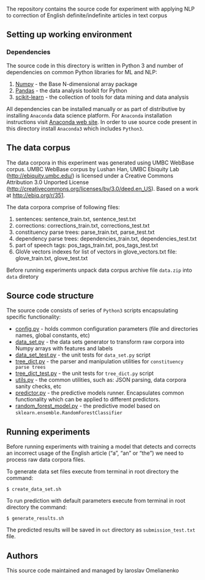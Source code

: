 The repository contains the source code for experiment with applying NLP to correction of English definite/indefinite articles in text corpus

## Setting up working environment

### Dependencies

The source code in this directory is written in Python 3 and number of dependencies on
common Python libraries for ML and NLP:

1. [Numpy](https://docs.scipy.org/doc/numpy/index.html) - the Base N-dimensional array package
2. [Pandas](http://pandas.pydata.org/pandas-docs/stable/index.html) - the data analysis toolkit for Python
3. [scikit-learn](http://scikit-learn.org/stable/) - the collection of tools for data mining and data analysis

All dependencies can be installed manually or as part of distributive by installing `Anaconda` data science platform.
For `Anaconda` installation instructions visit [Anaconda web site](https://www.continuum.io/downloads). 
In order to use source code present in this directory install `Anaconda3` which includes `Python3`.

## The data corpus

The data corpora in this experiment was generated using UMBC WebBase corpus.
UMBC WebBase corpus by Lushan Han, UMBC Ebiquity Lab (http://ebiquity.umbc.edu/) is licensed under a 
Creative Commons Attribution 3.0 Unported License (http://creativecommons.org/licenses/by/3.0/deed.en_US). 
Based on a work at http://ebiq.org/r/351.

The data corpora comprise of following files:

1. sentences: sentence_train.txt, sentence_test.txt
2. corrections: corrections_train.txt, corrections_test.txt
3. constituency parse trees: parse_train.txt, parse_test.txt
4. dependency parse trees: dependencies_train.txt, dependencies_test.txt
5. part of speech tags: pos_tags_train.txt, pos_tags_test.txt
6. GloVe vectors indexes for list of vectors in glove_vectors.txt file: glove_train.txt, glove_test.txt

Before running experiments unpack data corpus archive file `data.zip` into `data` diretory


## Source code structure

The source code consists of series of `Python3` scripts encapsulating specific functionality:

* [config.py](src/config.py) - holds common configuration parameters (file and directories names, global constants, etc)
* [data_set.py](src/data_set.py) - the data sets generator to transform raw corpora into Numpy arrays with features and labels
* [data_set_test.py](src/data_set_test.py) - the unit tests for `data_set.py` script
* [tree_dict.py](src/tree_dict.py) - the parser and manipulation utilities for `constituency parse trees`
* [tree_dict_test.py](src/tree_dict_test.py) - the unit tests for `tree_dict.py` script
* [utils.py](src/utils.py) - the common utilities, such as: JSON parsing, data corpora sanity checks, etc
* [predictor.py](src/predictor.py) - the predictive models runner. Encapsulates common functionality which can be applied
to different predictors.
* [random_forest_model.py](src/random_forest_model.py) - the predictive model based on `sklearn.ensemble.RandomForestClassifier`

## Running experiments

Before running experiments with training a model that detects and corrects an incorrect usage of 
the English article (“a”, “an” or “the”) we need to process raw data corpora files.

To generate data set files execute from terminal in root directory the command:
```
$ create_data_set.sh
```

To run prediction with default parameters execute from terminal in root directory the command:
```
$ generate_results.sh
```

The predicted results will be saved in `out` directory as `submission_test.txt` file.

## Authors

This source code maintained and managed by Iaroslav Omelianenko





